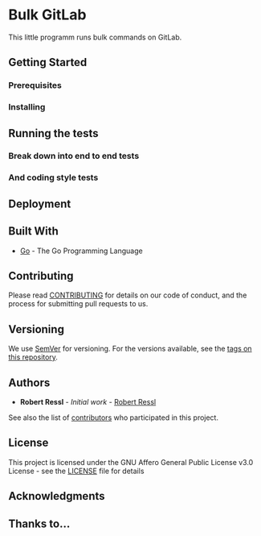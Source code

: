 # Bulk GitLab

This little programm runs bulk commands on GitLab.

## Getting Started


### Prerequisites

### Installing

## Running the tests


### Break down into end to end tests

### And coding style tests

## Deployment

## Built With

* [Go](https://golang.org/) - The Go Programming Language

## Contributing

Please read [CONTRIBUTING](CONTRIBUTING.md) for details on our code of conduct, and the process for submitting pull requests to us.

## Versioning

We use [SemVer](http://semver.org/) for versioning. For the versions available, see the [tags on this repository](https://github.com/safematix/bgitlab/tags). 

## Authors

* **Robert Ressl** - *Initial work* - [Robert Ressl](https://github.com/safematix)

See also the list of [contributors](https://github.com/safematix/bgitlab/graphs/contributors) who participated in this project.

## License

This project is licensed under the GNU Affero General Public License v3.0 License - see the [LICENSE](LICENSE) file for details

## Acknowledgments

## Thanks to…

